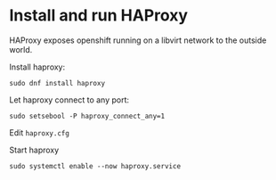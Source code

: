 # Install and run HAProxy

HAProxy exposes openshift running on a libvirt network to the outside world.

Install haproxy:
```
sudo dnf install haproxy
```

Let haproxy connect to any port:
```
sudo setsebool -P haproxy_connect_any=1
```

Edit `haproxy.cfg`

Start haproxy
```
sudo systemctl enable --now haproxy.service
```